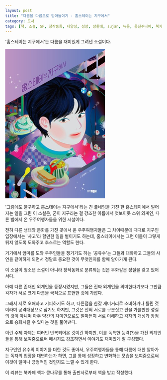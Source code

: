 ```yaml
---
layout: post
title: "다름을 다름으로 받아들이기 - 홈스테이는 지구에서"
category: 도서
tags: [책, 소설, SF, 창작동화, 다양성, 성장, 장한애, sujan, 뉴온, 웅진주니어, 북카페 책과 콩나무, 서평]
---
```


'홈스테이는 지구에서'는
다름을 재미있게 그려낸 소설이다.

![표지](/images/homestay-on-earth-book-h480.jpg)

'그럼에도 불구하고 홈스테이는 지구에서'라는 긴 풀네임을 가진
한 홈스테이에서 벌어지는 일을 그린 이 소설은,
굳이 지구라는 걸 강조한 이름에서 엿보이듯
소위 외계인, 다른 별에서 온 우주여행자들을 위한 시설이다.

전혀 다른 생태와 문화를 가진 곳에서 온 우주여행자들은
그 차이때문에 때때로 지구인 입장에서는 '사고'라 할만한 일을 벌이기도 하는데,
홈스테이에서는 그런 이들이 그렇게 튀지 않도록 도와주고 추스르는 역할도 한다.

거기에서 엄마를 도와 우주인들을 챙기기도 하는 '공유수'는
그들과 대화하고 그들의 사연을 같이하게 되면서
정말로 중요한 것이 무엇인지를 함께 알아가게 된다.

이 소설이 청소년 소설이 아니라 창작동화로 분류되는 것은
우화같은 성질을 갖고 있어서다.

아예 다른 존재인 외계인을 등장시켰지만,
그들은 진짜 외계인을 의미한다기보다
그만큼 각자가 서로 크게 다름을 극적으로 표현한 것에 가깝다.

그래서 서로 오해하고 기피하기도 하고,
다른점을 한갖 재미거리로 소비하거나
틀린 것이라며 공격대상으로 삼기도 하지만,
그것은 전혀 서로를 구분짓고 편을 가를만한 성질의 것이 아니며
아주 약간의 차이만으로도 얼마든지 서로 이해하고
각자의 개성과 장점으로 승화시킬 수 있다는 것을 풀어낸다.

이런 주제 자체는 여러번 반복되어온 것이긴 하지만,
이를 독특한 능력(?)을 가진 외계인들을 통해 보여줌으로써
메시지도 강조하면서 이야기도 재미있게 잘 구성했다.

지구인인 유수의 이야기를 더한 것도 좋아서,
우주여행자들을 통해 다름에 대한 알아가는 독자의 입장을 대변하는가 하면,
그를 통해 성장하고 변화하는 모습을 보여줌으로써
이것이 얼마나 긍정적인 것인지도 느낄 수 있게 한다.



<div class="im im-info">
이 리뷰는 북카페 책과 콩나무를 통해 출판사로부터 책을 받고 작성했다.
</div>
